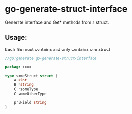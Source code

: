 # go-generate-struct-interface

Generate interface and Get* methods from a struct.


## Usage:
Each file must contains and only contains one struct
```go
//go:generate go-generate-struct-interface

package xxxx

type someStruct struct {
	A uint
	B *string
	C *someType
	C someOtherType

	priField string
}
```
